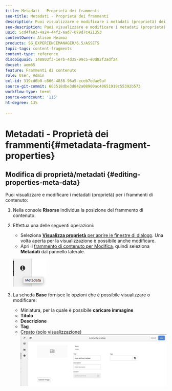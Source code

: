 ```yaml
---
title: Metadati - Proprietà dei frammenti
seo-title: Metadati - Proprietà dei frammenti
description: Puoi visualizzare e modificare i metadati (proprietà) dei frammenti di contenuto.
seo-description: Puoi visualizzare e modificare i metadati (proprietà) dei frammenti di contenuto.
uuid: 5cd4fe03-4a24-44f2-aad7-079d7c421353
contentOwner: Alison Heimoz
products: SG_EXPERIENCEMANAGER/6.5/ASSETS
topic-tags: content-fragments
content-type: reference
discoiquuid: 148803f3-1e7b-4d35-99c5-e0d82f3adf24
docset: aem65
feature: Frammenti di contenuto
role: User, Admin
exl-id: 319cd6b0-c866-4838-96a5-eceb7edae9af
source-git-commit: 603518dbe3d842a08900ac40651919c55392b573
workflow-type: tm+mt
source-wordcount: '115'
ht-degree: 13%

---
```


# Metadati - Proprietà dei frammenti{#metadata-fragment-properties}

## Modifica di proprietà/metadati {#editing-properties-meta-data}

Puoi visualizzare e modificare i metadati (proprietà) per i frammenti di contenuto:

1. Nella console **Risorse** individua la posizione del frammento di contenuto.
1. Effettua una delle seguenti operazioni:

   * Seleziona [**Visualizza proprietà** per aprire le finestre di dialogo](/help/assets/manage-assets.md#editing-properties). Una volta aperta per la visualizzazione è possibile anche modificare.
   * Apri il [frammento di contenuto per Modifica](/help/assets/content-fragments/content-fragments-managing.md#opening-the-fragment-editor), quindi seleziona **Metadati** dal pannello laterale.

   ![cfm-6420-06](assets/cfm-6420-06.png)

1. La scheda **Base** fornisce le opzioni che è possibile visualizzare o modificare:

   * Miniatura, per la quale è possibile **caricare immagine**
   * **Titolo**
   * **Descrizione**
   * **Tag**
   * Creato (solo visualizzazione)
   ![cfm-6420-07](assets/cfm-6420-07.png)
